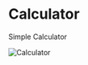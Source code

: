 # Calculator
Simple Calculator 





![Calculator](https://user-images.githubusercontent.com/18569637/103394620-4bf92800-4b32-11eb-8166-5861ffb0a70e.jpg)
